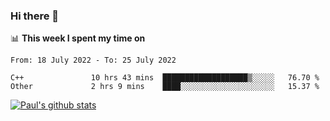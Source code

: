 ### Hi there 👋

📊 **This week I spent my time on**
<!--START_SECTION:waka-->

```text
From: 18 July 2022 - To: 25 July 2022

C++               10 hrs 43 mins  ███████████████████▒░░░░░   76.70 %
Other             2 hrs 9 mins    ████░░░░░░░░░░░░░░░░░░░░░   15.37 %
```

<!--END_SECTION:waka-->


[![Paul's github stats](https://github-readme-stats.vercel.app/api?username=mickeyouyou&theme=dracula&show_icons=true)](https://github.com/anuraghazra/github-readme-stats)

